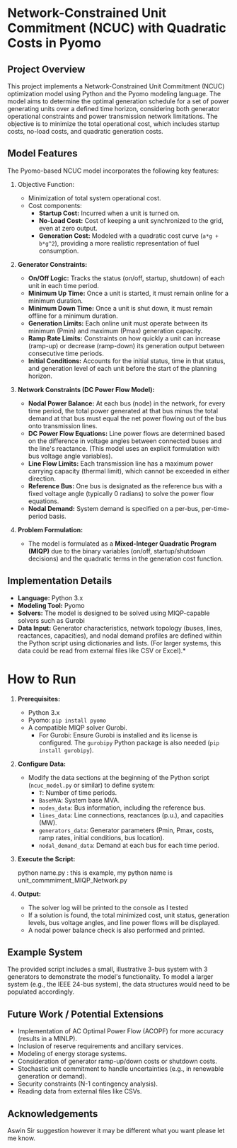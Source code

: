 


# Network-Constrained Unit Commitment (NCUC) with Quadratic Costs in Pyomo

## Project Overview

This project implements a Network-Constrained Unit Commitment (NCUC) optimization model using Python and the Pyomo modeling language. The model aims to determine the optimal generation schedule for a set of power generating units over a defined time horizon, considering both generator operational constraints and power transmission network limitations. The objective is to minimize the total operational cost, which includes startup costs, no-load costs, and quadratic generation costs.

## Model Features

The Pyomo-based NCUC model incorporates the following key features:

1.  Objective Function:
    - Minimization of total system operational cost.
    - Cost components:
        *   **Startup Cost:** Incurred when a unit is turned on.
        *   **No-Load Cost:** Cost of keeping a unit synchronized to the grid, even at zero output.
        *   **Generation Cost:** Modeled with a quadratic cost curve (`a*g + b*g^2`), providing a more realistic representation of fuel consumption.

2.  **Generator Constraints:**
    *   **On/Off Logic:** Tracks the status (on/off, startup, shutdown) of each unit in each time period.
    *   **Minimum Up Time:** Once a unit is started, it must remain online for a minimum duration.
    *   **Minimum Down Time:** Once a unit is shut down, it must remain offline for a minimum duration.
    *   **Generation Limits:** Each online unit must operate between its minimum (Pmin) and maximum (Pmax) generation capacity.
    *   **Ramp Rate Limits:** Constraints on how quickly a unit can increase (ramp-up) or decrease (ramp-down) its generation output between consecutive time periods.
    *   **Initial Conditions:** Accounts for the initial status, time in that status, and generation level of each unit before the start of the planning horizon.

3.  **Network Constraints (DC Power Flow Model):**
    *   **Nodal Power Balance:** At each bus (node) in the network, for every time period, the total power generated at that bus minus the total demand at that bus must equal the net power flowing out of the bus onto transmission lines.
    *   **DC Power Flow Equations:** Line power flows are determined based on the difference in voltage angles between connected buses and the line's reactance. (This model uses an explicit formulation with bus voltage angle variables).
    *   **Line Flow Limits:** Each transmission line has a maximum power carrying capacity (thermal limit), which cannot be exceeded in either direction.
    *   **Reference Bus:** One bus is designated as the reference bus with a fixed voltage angle (typically 0 radians) to solve the power flow equations.
    *   **Nodal Demand:** System demand is specified on a per-bus, per-time-period basis.

4.  **Problem Formulation:**
    *   The model is formulated as a **Mixed-Integer Quadratic Program (MIQP)** due to the binary variables (on/off, startup/shutdown decisions) and the quadratic terms in the generation cost function.

## Implementation Details

*   **Language:** Python 3.x
*   **Modeling Tool:** Pyomo
*   **Solvers:** The model is designed to be solved using MIQP-capable solvers such as Gurobi
*   **Data Input:** Generator characteristics, network topology (buses, lines, reactances, capacities), and nodal demand profiles are defined within the Python script using dictionaries and lists. (For larger systems, this data could be read from external files like CSV or Excel).*

# How to Run

1.  **Prerequisites:**
    *   Python 3.x
    *   Pyomo: `pip install pyomo`
    *   A compatible MIQP solver Gurobi.
        *   For Gurobi: Ensure Gurobi is installed and its license is configured. The `gurobipy` Python package is also needed (`pip install gurobipy`).
       
2.  **Configure Data:**
    *   Modify the data sections at the beginning of the Python script (`ncuc_model.py` or similar) to define system:
        *   `T`: Number of time periods.
        *   `BaseMVA`: System base MVA.
        *   `nodes_data`: Bus information, including the reference bus.
        *   `lines_data`: Line connections, reactances (p.u.), and capacities (MW).
        *   `generators_data`: Generator parameters (Pmin, Pmax, costs, ramp rates, initial conditions, bus location).
        *   `nodal_demand_data`: Demand at each bus for each time period.

3.  **Execute the Script:**
   
    python name.py : this is example, my python name is unit_commmiment_MIQP_Network.py
   

4.  **Output:**
    *   The solver log will be printed to the console as I tested
    *   If a solution is found, the total minimized cost, unit status, generation levels, bus voltage angles, and line power flows will be displayed.
    *   A nodal power balance check is also performed and printed.

## Example System

The provided script includes a small, illustrative 3-bus system with 3 generators to demonstrate the model's functionality. To model a larger system (e.g., the IEEE 24-bus system), the data structures would need to be populated accordingly.

## Future Work / Potential Extensions

*   Implementation of AC Optimal Power Flow (ACOPF) for more accuracy (results in a MINLP).
*   Inclusion of reserve requirements and ancillary services.
*   Modeling of energy storage systems.
*   Consideration of generator ramp-up/down costs or shutdown costs.
*   Stochastic unit commitment to handle uncertainties (e.g., in renewable generation or demand).
*   Security constraints (N-1 contingency analysis).
*   Reading data from external files like CSVs.

## Acknowledgements

 Aswin Sir suggestion however it may be different what you want please let me know.
